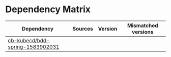 # Dependency Matrix

Dependency | Sources | Version | Mismatched versions
---------- | ------- | ------- | -------------------
[cb-kubecd/bdd-spring-1583902031](https://github.com/cb-kubecd/bdd-spring-1583902031.git) |  | []() | 
